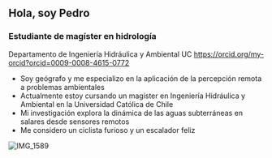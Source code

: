 ## Hola, soy Pedro

### Estudiante de magíster en hidrología
Departamento de Ingeniería Hidráulica y Ambiental UC
https://orcid.org/my-orcid?orcid=0009-0008-4615-0772

- Soy geógrafo y me especializo en la aplicación de la percepción remota a problemas ambientales
- Actualmente estoy cursando un magíster en Ingeniería Hidráulica y Ambiental en la Universidad Católica de Chile
- Mi investigación explora la dinámica de las aguas subterráneas en salares desde sensores remotos
- Me considero un ciclista furioso y un escalador feliz
  
![IMG_1589](https://github.com/user-attachments/assets/c69f77d4-c945-4c64-b6db-348759fa15ea)
